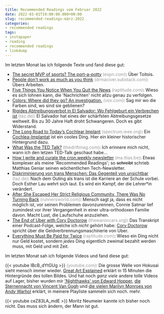 ```yaml
---
title: Recommended Readings vom Februar 2022
date: 2022-03-01T19:00:00.000+00:00
slug: recommended-readings-märz-2022
categories:
- recommended readings
tags:
- instapaper
- reading
- recommended readings
- linkdump
---
```


Im letzten Monat las ich folgende Texte und fand diese gut:

- [The secret MVP of sports? The port-a-potty](https://www.espn.com/nfl/story/_/id/32992761/the-secret-mvp-sports-porta-potty) <span style="color: #999999;">(espn.com)</span>: Über Toitois.
- [People don't work as much as you think](https://drmaciver.substack.com/p/people-dont-work-as-much-as-you-think) <span style="color: #999999;">(drmaciver.substack.com)</span>: Übers Arbeiten.
- [Five Things You Notice When You Quit the News](http://www.raptitude.com/2016/12/five-things-you-notice-when-you-quit-the-news/) <span style="color: #999999;">(raptitude.com)</span>: Wieso es sich lohnen kann, die 'Nachrichten' nicht allzu genau zu verfolgen.
- [Colors: Where did they go? An investigation.](https://www.vox.com/culture/22840526/colors-movies-tv-gray-digital-color-sludge) <span style="color: #999999;">(vox.com)</span>: Sag mir wo die Farben sind, wo sind sie geblienen?
- [Rigides Abtreibungsverbot in El Salvador: Wo Fehlgeburt ein Verbrechen ist](https://taz.de/!5830474/) <span style="color: #999999;">(taz.de)</span>: El Salvador hat eines der schärfsten Abtreibungsgesetze weltweit. Bis zu 30 Jahre Haft droht Schwangeren. Doch es gibt Widerstand.
- [The Long Road to Today’s Cochlear Implant](https://spectrum.ieee.org/cochlear-implant-history) <span style="color: #999999;">(spectrum.ieee.org)</span>: Ein [Cochlea-Implantat](https://de.wikipedia.org/wiki/Cochlea-Implantat) ist ein cooles Ding. Hier ein kleiner historischer Hintergrund dazu.
- [What Was the TED Talk?](https://www.thedriftmag.com/what-was-the-ted-talk/) <span style="color: #999999;">(thedriftmag.com)</span>: Ich erinnere mich nicht, wann ich den letzen TED-Talk geschaut habe...
- [How I write and curate the cron.weekly newsletter](https://ma.ttias.be/how-to-cron-weekly-newsletter/) <span style="color: #999999;">(ma.ttias.be)</span>: Etwas komplexer als meine 'Recommended Readings'; so <del>schreibt</del> schrieb Matthias Geniar seinen wöchentlichen Tech-Newsletter.
- [Diskriminierung von trans Menschen: Das Gegenteil von unsichtbar](https://taz.de/!5827338/) <span style="color: #999999;">(taz.de)</span>: Nach dem Outing als trans ist die Karriere an der Schule vorbei. Doch Esther Lau wehrt sich laut. Es wird ein Kampf, der die Leh­re­r*in verändert.
- [After She Escaped Her Strict Religious Community, There Was No Turning Back](https://www.runnersworld.com/runners-stories/a33523475/how-running-helped-connie-allen-build-a-new-life/) <span style="color: #999999;">(runnersworld.com)</span>: Mensch sagt ja, dass es nicht möglich ist, vor seinen Problemen davonzurennen, Connie Satmar lief zumindest vor ihrer Vergangenheit in einer ultra-orthodoxen Familie davon. Macht Lust, die Laufschuhe anzuziehen.
- [The End of Uber with Cory Doctorow](https://thewaroncars.org/transcript-episode-79-the-end-of-uber-with-cory-doctorow/) <span style="color: #999999;">(thewaroncars.org)</span>: Das Transkript einer Podcast-Folge, welche ich *nicht* gehört habe: [Cory Doctorow](https://en.wikipedia.org/wiki/Cory_Doctorow) spricht über die Geldverbrennungsmaschinerie von Uber.
- [Everything Must Be Paid for Twice](https://www.raptitude.com/2022/01/everything-must-be-paid-for-twice/) <span style="color: #999999;">(raptitude.com)</span>: Wieso ein Ding nicht nur Geld kostet, sondern *jedes* Ding eigentlich zweimal bezahlt werden muss, mit Geld und mit Zeit.

Im letzten Monat sah ich folgende Videos und fand diese gut:

{{< youtube IBcB_dYtGUg >}} <span style="color: #999999;">(youtube.com)</span>: 
Die grosse Welle von Hokusai sieht mensch immer wieder.
[Great Art Explained](https://www.youtube.com/channel/UCePDFpCr78_qmVtpoB1Axaw) erklärt in 15 Minuten die Hintergründe des tollen Bildes.
Und hat noch *ganz viele* andere tolle Videos auf Lager, bisher wurden mir ['Nighthawks' von Edward Hopper](https://youtube.com/watch?v=lKIbT-4UFaE), [die Sternennacht von Vincent Van Gogh](https://www.youtube.com/watch?v=wk9L1N9bRRE) und [die vielen Marilyn Monroes von Andy Warhol](https://www.youtube.com/watch?v=bu9Bm8aw_lI) erklärt, in meinere Playliste sammeln sich noch. mehr.

{{< youtube ceZ83LA_mdE >}}
Moritz Neumeier kannte ich bisher noch nicht.
Das muss sich ändern, der Mann ist gut.
